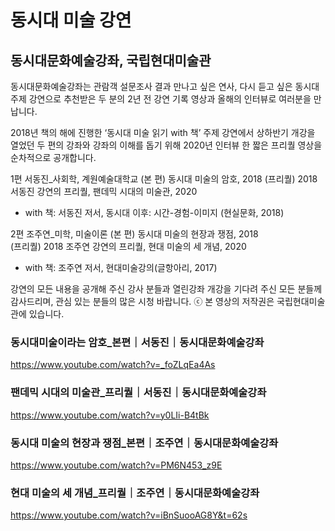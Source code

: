 # 동시대 미술 강연

## 동시대문화예술강좌, 국립현대미술관

동시대문화예술강좌는 관람객 설문조사 결과 만나고 싶은 연사, 
다시 듣고 싶은 동시대 주제 강연으로 추천받은 두 분의 
2년 전 강연 기록 영상과 올해의 인터뷰로 여러분을 만납니다.

2018년 책의 해에 진행한 ‘동시대 미술 읽기 with 책’ 주제 강연에서
상하반기 개강을 열었던 두 편의 강좌와 강좌의 이해를 돕기 위해 
2020년 인터뷰 한 짧은 프리퀄 영상을 순차적으로 공개합니다.

1편  서동진_사회학, 계원예술대학교
(본    편) 동시대 미술의 암호, 2018
(프리퀄) 2018 서동진 강연의 프리퀄, 팬데믹 시대의 미술관, 2020
   * with 책: 서동진 저서, 동시대 이후: 시간-경험-이미지 (현실문화, 2018) 

2편   조주연_미학, 미술이론
(본    편) 동시대 미술의 현장과 쟁점, 2018  
(프리퀄) 2018 조주연 강연의 프리퀄, 현대 미술의 세 개념, 2020   
   * with 책: 조주연 저서, 현대미술강의(글항아리, 2017)

강연의 모든 내용을 공개해 주신 강사 분들과
열린강좌 개강을 기다려 주신 모든 분들께 감사드리며, 
관심 있는 분들의 많은 시청 바랍니다.
ⓒ 본 영상의 저작권은 국립현대미술관에 있습니다.


### 동시대미술이라는 암호_본편｜서동진｜동시대문화예술강좌
https://www.youtube.com/watch?v=_foZLqEa4As

### 팬데믹 시대의 미술관_프리퀄｜서동진｜동시대문화예술강좌
https://www.youtube.com/watch?v=y0LIi-B4tBk

### 동시대 미술의 현장과 쟁점_본편｜조주연｜동시대문화예술강좌
https://www.youtube.com/watch?v=PM6N453_z9E

### 현대 미술의 세 개념_프리퀄｜조주연｜동시대문화예술강좌
https://www.youtube.com/watch?v=iBnSuooAG8Y&t=62s


